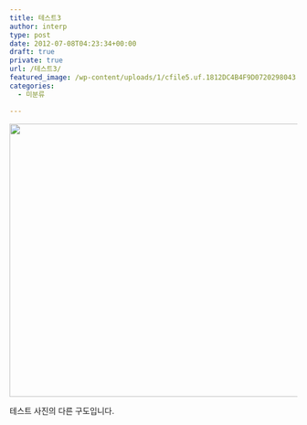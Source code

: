 ```yaml
---
title: 테스트3
author: interp
type: post
date: 2012-07-08T04:23:34+00:00
draft: true
private: true
url: /테스트3/
featured_image: /wp-content/uploads/1/cfile5.uf.1812DC4B4F9D0720298043.jpg
categories:
  - 미분류

---
```

<p style="text-align: center; clear: none; float: none; ">
  <img src="http://interp.iwinv.net/wp-content/uploads/1/cfile5.uf.1812DC4B4F9D0720298043.jpg" class="aligncenter" width="720" height="478" filename="DSC00605.jpg" filemime="image/jpeg" style="width: 720px; height: 478px; " />
</p>

테스트 사진의 다른 구도입니다.